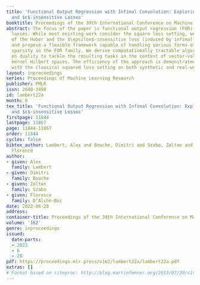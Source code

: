 ```yaml
---
title: 'Functional Output Regression with Infimal Convolution: Exploring the Huber
  and $ε$-insensitive Losses'
booktitle: Proceedings of the 39th International Conference on Machine Learning
abstract: The focus of the paper is functional output regression (FOR) with convoluted
  losses. While most existing work consider the square loss setting, we leverage extensions
  of the Huber and the $\epsilon$-insensitive loss (induced by infimal convolution)
  and propose a flexible framework capable of handling various forms of outliers and
  sparsity in the FOR family. We derive computationally tractable algorithms relying
  on duality to tackle the resulting tasks in the context of vector-valued reproducing
  kernel Hilbert spaces. The efficiency of the approach is demonstrated and contrasted
  with the classical squared loss setting on both synthetic and real-world benchmarks.
layout: inproceedings
series: Proceedings of Machine Learning Research
publisher: PMLR
issn: 2640-3498
id: lambert22a
month: 0
tex_title: 'Functional Output Regression with Infimal Convolution: Exploring the Huber
  and $ε$-insensitive Losses'
firstpage: 11844
lastpage: 11867
page: 11844-11867
order: 11844
cycles: false
bibtex_author: Lambert, Alex and Bouche, Dimitri and Szabo, Zoltan and D'Alch{\'e}-Buc,
  Florence
author:
- given: Alex
  family: Lambert
- given: Dimitri
  family: Bouche
- given: Zoltan
  family: Szabo
- given: Florence
  family: D’Alché-Buc
date: 2022-06-28
address:
container-title: Proceedings of the 39th International Conference on Machine Learning
volume: '162'
genre: inproceedings
issued:
  date-parts:
  - 2022
  - 6
  - 28
pdf: https://proceedings.mlr.press/v162/lambert22a/lambert22a.pdf
extras: []
# Format based on citeproc: http://blog.martinfenner.org/2013/07/30/citeproc-yaml-for-bibliographies/
---
```

